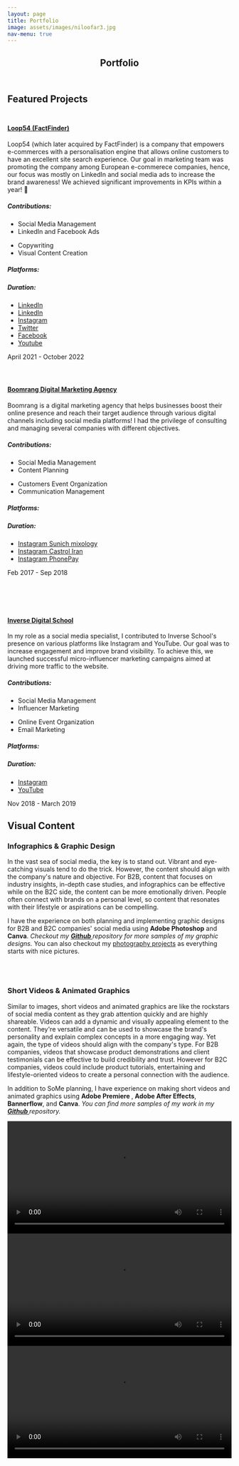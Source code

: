 ```yaml
---
layout: page
title: Portfolio
image: assets/images/niloofar3.jpg
nav-menu: true
---
```


<!-- Main -->
<div id="main" class="alt">

<!-- One -->
<section id="one">
	<div class="inner">
		<header class="major">
			<h1>Portfolio</h1>
		</header>
		<h2 id="content">Featured Projects</h2>
		<!-- Loop54 -->
		<div class="row">
			<div class="4u 12u$(small)" style="margin-top: 1.8em;">
				<span class="fit"><img src="{% link assets/images/loop54.jpg %}" alt="" /></span>
			</div>
			<div class="8u 12u$(small)">
				<h4><a href="https://www.loop54.com/"> Loop54 (FactFinder) </a></h4>
				<p> Loop54 (which later acquired by FactFinder) is a company that empowers e-commerces with a personalisation engine that allows online customers to have an excellent site search experience.
				Our goal in marketing team was promoting the company among European e-commerece companies, hence, our focus was mostly on LinkedIn and social media ads to increase the brand awareness! We achieved significant improvements in KPIs within a year! 🚀 </p>
				<div class="row">
					<div class="2u 12u$(small)">
						<h5>Contributions:</h5>
					</div>
					<div class="5u 12u$(small)">
						<ul id="customUL">
							<li id="customLI">Social Media Management</li>
							<li id="customLI">LinkedIn and Facebook Ads</li>
						</ul>
					</div>
					<div class="5u 12u$(small)">
						<ul id="customUL">
							<li id="customLI">Copywriting</li>
							<li id="customLI">Visual Content Creation</li>
						</ul>
					</div>
				</div>
				<div class="row">
					<div class="3u 12u$(small)">
						<h5>Platforms:</h5>
						<h5>Duration:</h5>
					</div>
					<div class="9u 12u$(small)">
						<ul class="icons" id="customiconsul" >
							<li><a href="https://www.linkedin.com/company/fact-finder/" class="icon fa-linkedin-square" target="_blank"><span class="label">LinkedIn</span></a></li>
							<li><a href="https://www.linkedin.com/company/loop54/" class="icon fa-linkedin-square" target="_blank"><span class="label">LinkedIn</span></a></li>
							<li><a href="https://www.instagram.com/loopfiftyfour/" class="icon fa-instagram" target="_blank"><span class="label">Instagram</span></a></li>
							<li><a href="https://twitter.com/fact_finder" class="icon fa-twitter"><span class="label" target="_blank">Twitter</span></a></li>
							<li><a href="https://www.facebook.com/loopfiftyfour/?locale=sv_SE" class="icon fa-facebook" target="_blank"><span class="label">Facebook</span></a></li>
							<li><a href="https://www.youtube.com/@Fact-finderDe/featured" class="icon fa-youtube-square" target="_blank"><span class="label">Youtube</span></a></li>
						</ul>
						<p>April 2021 - October 2022</p>
					</div>
				</div>
			</div>
		</div>
		<!-- Boomrang -->
		<div class="row" style="margin-top: 4em;">
			<div class="8u 12u$(small)">
				<h4><a href="https://boomrangdm.com/">Boomrang Digital Marketing Agency</a></h4>
				<p> Boomrang is a digital marketing agency that helps businesses boost their online presence and reach their target audience through various digital channels including social media platforms! I had the privilege of consulting and managing several companies with different objectives.</p>
				<div class="row">
					<div class="2u 12u$(small)">
						<h5>Contributions:</h5>
					</div>
					<div class="5u 12u$(small)">
						<ul id="customUL">
							<li id="customLI">Social Media Management</li>
							<li id="customLI">Content Planning</li>
						</ul>
					</div>
					<div class="5u 12u$(small)">
						<ul id="customUL">
							<li id="customLI">Customers Event Organization</li>
							<li id="customLI">Communication Management</li>
						</ul>
					</div>
				</div>
				<div class="row">
					<div class="3u 12u$(small)">
						<h5>Platforms:</h5>
						<h5>Duration:</h5>
					</div>
					<div class="9u 12u$(small)">
						<ul class="icons" id="customiconsul" >
							<li><a href="https://www.instagram.com/sunich_mixology/" class="icon fa-instagram" target="_blank"><span class="label">Instagram</span> Sunich mixology</a></li>
							<li><a href="https://www.instagram.com/castroliran/" class="icon fa-instagram" target="_blank"><span class="label">Instagram</span> Castrol Iran</a></li>
							<li><a href="https://www.instagram.com/phonepayir/" class="icon fa-instagram" target="_blank"><span class="label">Instagram</span> PhonePay</a></li>
						</ul>
						<p>Feb 2017 - Sep 2018</p>
					</div>
				</div>
			</div>
			<div class="4u 12u$(small)">
				<span class="fit"><img src="{% link assets/images/Sunich02.jpg %}" alt="" /></span>
			</div>
		</div>
		<!-- Inverse -->
		<div class="row" style="margin-top: 4em;">
			<div class="4u 12u$(small)">
				<span class="fit"><img src="{% link assets/images/Inverse02.jpg %}" alt="" /></span>
			</div>
			<div class="8u 12u$(small)">
				<h4><a href="https://inverseschool.com/">Inverse Digital School</a></h4>
				<p>In my role as a social media specialist, I contributed to Inverse School's presence on various platforms like Instagram and YouTube. Our goal was to increase engagement and improve brand visibility. To achieve this, we launched successful micro-influencer marketing campaigns aimed at driving more traffic to the website.</p>
				<div class="row">
					<div class="2u 12u$(small)">
						<h5>Contributions:</h5>
					</div>
					<div class="5u 12u$(small)">
						<ul id="customUL">
							<li id="customLI">Social Media Management</li>
							<li id="customLI">Influencer Marketing</li>
						</ul>
					</div>
					<div class="5u 12u$(small)">
						<ul id="customUL">
							<li id="customLI">Online Event Organization</li>
							<li id="customLI">Email Marketing</li>
						</ul>
					</div>
				</div>
				<div class="row">
					<div class="3u 12u$(small)">
						<h5>Platforms:</h5>
						<h5>Duration:</h5>
					</div>
					<div class="9u 12u$(small)">
						<ul class="icons" id="customiconsul" >
							<li><a href="https://www.instagram.com/inverseschool/" class="icon fa-instagram" target="_blank"><span class="label">Instagram</span></a></li>
							<li><a href="https://www.youtube.com/@inverseschool/videos" class="icon fa-youtube-square" target="_blank"><span class="label">YouTube</span></a></li>
						</ul>
						<p>Nov 2018 - March 2019</p>
					</div>
				</div>
			</div>
		</div>
	</div>
</section>
<!-- Visual Content -->
<section id="two">
	<div class="inner">
		<h2 id="content">Visual Content</h2>
		<!-- Graphic Design -->
		<h3>Infographics &amp; Graphic Design</h3>
		<p>In the vast sea of social media, the key is to stand out. Vibrant and eye-catching visuals tend to do the trick. However, the content should align with the company's nature and objective. For B2B, content that focuses on industry insights, in-depth case studies, and infographics can be effective while on the B2C side, the content can be more emotionally driven. People often connect with brands on a personal level, so content that resonates with their lifestyle or aspirations can be compelling.</p>
		<p>I have the experience on both planning and implementing graphic designs for B2B and B2C companies' social media using <b>Adobe Photoshop</b> and <b>Canva</b>. <em> Checkout my <a href="https://github.com/nilibigdeli/nilibigdeli.github.io/tree/page/assets/images/graphics" class="icon fa-github"> <b> Github </b> </a> repository for more samples of my graphic designs.</em> You can also checkout my <a href="/photography.html"> photography projects</a> as everything starts with nice pictures.</p>
		<div class="row">
			<div class="3u 12u$(small)">
				<span class="fit"><img src="{% link assets/images/graphics/xxl.JPG %}" alt="" /></span>
			</div>
			<div class="3u 12u$(small)">
				<span class="fit"><img src="{% link assets/images/graphics/health.png %}" alt="" /></span>
			</div>
			<div class="3u 12u$(small)">
				<span class="fit"><img src="{% link assets/images/graphics/Panduro-instagram.jpg %}" alt="" /></span>
			</div>
			<div class="3u 12u$(small)">
				<span class="fit"><img src="{% link assets/images/graphics/client.jpg %}" alt="" /></span>
			</div>
		</div>
		<!-- Short Videos -->
		<div style="margin-top: 4em;">
			<h3>Short Videos &amp; Animated Graphics</h3>
			<p>Similar to images, short videos and animated graphics are like the rockstars of social media content as they grab attention quickly and are highly shareable. Videos can add a dynamic and visually appealing element to the content. They're versatile and can be used to showcase the brand's personality and explain complex concepts in a more engaging way. Yet again, the type of videos should align with the company's type. For B2B companies, videos that showcase product demonstrations and client testimonials can be effective to build credibility and trust. However for B2C companies, videos could include product tutorials, entertaining and lifestyle-oriented videos to create a personal connection with the audience.</p>
			<p> In addition to SoMe planning, I have experience on making short videos and animated graphics using <b>Adobe Premiere </b>, <b>Adobe After Effects</b>, <b>Bannerflow</b>, and <b>Canva</b>. <em> You can find more samples of my work in my <a href="https://github.com/nilibigdeli/nilibigdeli.github.io/tree/page/assets/videos" class="icon fa-github"> <b> Github </b> </a> repository. </em> </p>
			<div class="row">
				<div class="4u 12u$(small)">
					<span class="fit">
						<video class="fit" width="100%" controls>
    						<source src="{% link assets/videos/sunich-mixology.mp4 %}" type="video/mp4">
    						Your browser does not support the video tag.
						</video>
					</span>
				</div>
				<div class="4u 12u$(small)">
					<span class="fit">
						<video class="fit" width="100%" controls>
    						<source src="{% link assets/videos/coop.mp4 %}" type="video/mp4">
    						Your browser does not support the video tag.
						</video>
					</span>
				</div>
				<div class="4u 12u$(small)">
					<span class="fit">
						<video class="fit" width="100%" controls>
    						<source src="{% link assets/videos/loop54-intro.mp4 %}" type="video/mp4">
    						Your browser does not support the video tag.
						</video>
					</span>
				</div>
			</div>
		</div>
	</div>
</section>
</div>

